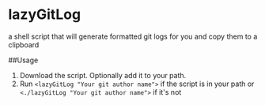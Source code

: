 # lazyGitLog
a shell script that will generate formatted git logs for you and copy them to a clipboard

##Usage
1. Download the script. Optionally add it to your path. 
2. Run `<lazyGitLog "Your git author name">` if the script is in your path or `<./lazyGitLog "Your git author name">` if it's not


